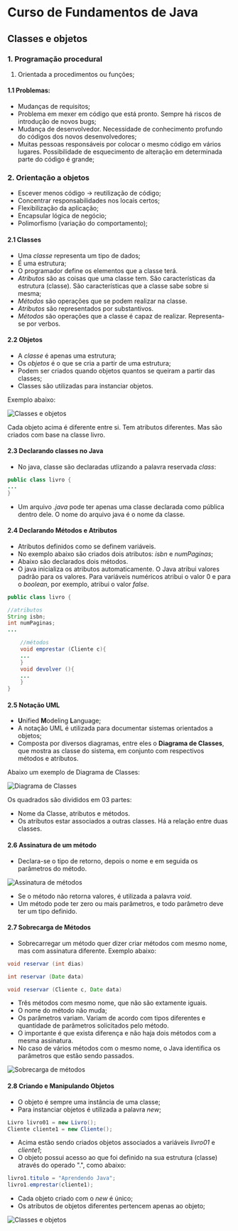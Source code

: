 # Curso de Fundamentos de Java 

## Classes e objetos

### 1. Programação procedural

1. Orientada a procedimentos ou funções;

#### 1.1 Problemas:
- Mudanças de requisitos;
- Problema em mexer em código que está pronto. Sempre há riscos de introdução de novos bugs;
- Mudança de desenvolvedor. Necessidade de conhecimento profundo do códigos dos novos desenvolvedores;
- Muitas pessoas responsáveis por colocar o mesmo código em vários lugares. Possibilidade de esquecimento de alteração em determinada parte do código é grande; 

### 2. Orientação a objetos

- Escever menos código -> reutilização de código;
- Concentrar responsabilidades nos locais certos;
- Flexibilização da aplicação;
- Encapsular lógica de negócio;
- Polimorfismo (variação do comportamento);

#### 2.1 Classes

- Uma *classe* representa um tipo de dados;
- É uma estrutura;
- O programador define os elementos que a classe terá.
- *Atributos* são as coisas que uma classe tem. São características da estrutura (classe). São características que a classe sabe sobre si mesma;
- *Métodos* são operações que se podem realizar na classe.
- *Atributos* são representados por substantivos.
- *Métodos* são operações que a classe é capaz de realizar. Representa-se por verbos.

#### 2.2 Objetos

- A *classe* é apenas uma estrutura;
- Os *objetos* é o que se cria a partir de uma estrutura;
- Podem ser criados quando objetos quantos se queiram a partir das classes;
- Classes são utilizadas para instanciar objetos. 

Exemplo abaixo:

![Classes e objetos](src/img/fig01_objetos.png)

Cada objeto acima é diferente entre si. Tem atributos diferentes. Mas são criados com base na classe livro.

#### 2.3 Declarando classes no Java

- No java, classe são declaradas utlizando a palavra reservada *class*:


```java
public class livro {
...
}

```
- Um arquivo *.java* pode ter apenas uma classe declarada como pública dentro dele. O nome do arquivo java é o nome da classe. 

#### 2.4 Declarando Métodos e Atributos

- Atributos definidos como se definem variáveis.
- No exemplo abaixo são criados dois atributos: *isbn* e *numPaginas*;
- Abaixo são declarados dois métodos.
- O java inicializa os atributos automaticamente. O Java atribui valores padrão para os valores. Para variáveis numéricos atribui o valor 0 e para o *boolean*, por exemplo, atribui o valor *false*.


```java
public class livro {

//atributos 
String isbn;
int numPaginas;
...

	//métodos
	void emprestar (Cliente c){
	...
	}
	void devolver (){
	...
	}
}

```

#### 2.5 Notação UML

- **U**nified **M**odeling **L**anguage;
- A notação UML é utilizada para documentar sistemas orientados a objetos;
- Composta por diversos diagramas, entre eles o **Diagrama de Classes**, que mostra as classe do sistema, em conjunto com respectivos métodos e atributos.

Abaixo um exemplo de Diagrama de Classes:

![Diagrama de Classes](src/img/fig02_diagrama_classes.png)

Os quadrados são divididos em 03 partes:

- Nome da Classe, atributos e métodos.
- Os atributos estar associados a outras classes. Há a relação entre duas classes.


#### 2.6 Assinatura de um método

- Declara-se o tipo de retorno, depois o nome e em seguida os parâmetros do método. 

![Assinatura de métodos](src/img/fig03_assinatura_metodo.png)

- Se o método não retorna valores, é utilizada  a palavra *void*.
- Um método pode ter zero ou mais parâmetros, e todo parâmetro deve ter um tipo definido.

#### 2.7 Sobrecarga de Métodos

- Sobrecarregar um método quer dizer criar métodos com mesmo nome, mas com assinatura diferente. Exemplo abaixo:

```java
void reservar (int dias)

int reservar (Date data)

void reservar (Cliente c, Date data)

```
- Três métodos com mesmo nome, que não são extamente iguais.
- O nome do método não muda;
- Os parâmetros variam. Variam de acordo com tipos diferentes e quantidade de parâmetros solicitados pelo método.
- O importante é que exista diferença e não haja dois métodos com a mesma assinatura.
- No caso de vários métodos com o mesmo nome, o Java identifica os parâmetros que estão sendo passados. 

![Sobrecarga de métodos](src/img/fig04_sobrecarga_metodos.png)

#### 2.8 Criando e Manipulando Objetos

- O objeto é sempre uma instância de uma classe;
- Para instanciar objetos é utilizada a palavra _new_;

```java
Livro livro01 = new Livro();
Cliente cliente1 = new Cliente();

```

- Acima estão sendo criados objetos associados a variáveis _livro01_ e _cliente1_;
- O objeto possui acesso ao que foi definido na sua estrutura (classe) através do  operado ".", como abaixo:


```java
livro1.titulo = "Aprendendo Java";
livro1.emprestar(cliente1);
```

- Cada objeto criado com o _new_ é único;
- Os atributos de objetos diferentes pertencem apenas ao objeto;




![Classes e objetos](src/img/fig01_objetos.png)
